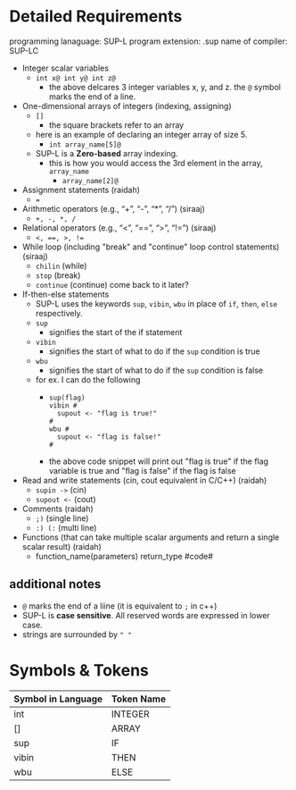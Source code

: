 # Detailed Requirements
programming lanaguage: SUP-L
program extension: .sup
name of compiler: SUP-LC

<!-- have code examples -->
- Integer scalar variables
  - `int x@ int y@ int z@`
    - the above delcares 3 integer variables x, y, and z. the `@` symbol marks the end of a line.
- One-dimensional arrays of integers (indexing, assigning)
  - `[]`
    - the square brackets refer to an array
  - here is an example of declaring an integer array of size 5.
    - `int array_name[5]@`
  - SUP-L is a **Zero-based** array indexing.
    - this is how you would access the 3rd element in the array, `array_name`
      - `array_name[2]@`
- Assignment statements (raidah)
  - `=`
- Arithmetic operators (e.g., “+”, “-”, “*”, “/”) (siraaj)
  - `+, -, *, /`
- Relational operators (e.g., “<”, “==”, “>”, “!=”) (siraaj)
  - `<, ==, >, !=`
- While loop (including "break" and "continue" loop control statements) (siraaj)
  - `chilin` (while)
  - `stop` (break)
  - `continue` (continue) come back to it later?
- If-then-else statements
  - SUP-L uses the keywords `sup`, `vibin`, `wbu` in place of `if`, `then`, `else` respectively.
  - `sup`
    - signifies the start of the if statement
  - `vibin`
    - signifies the start of what to do if the `sup` condition is true
  - `wbu`
    - signifies the start of what to do if the `sup` condition is false 
  - for ex. I can do the following
      - ```
        sup(flag)
        vibin #
          supout <- "flag is true!"
        #
        wbu #
          supout <- "flag is false!"
        #
        ```
      - the above code snippet will print out "flag is true" if the flag variable is true and "flag is false" if the flag is false
- Read and write statements (cin, cout equivalent in C/C++) (raidah)
  - `supin ->` (cin)
  - `supout <-` (cout)
- Comments (raidah)
  - `;)` (single line)
  - `:) (:` (multi line)
- Functions (that can take multiple scalar arguments and return a single scalar result) (raidah)
  - function_name(parameters) return_type #code#

## additional notes
- `@` marks the end of a liine (it is equivalent to `;` in c++)
- SUP-L is **case sensitive**. All reserved words are expressed in lower case.
- strings are surrounded by `" "`

# Symbols & Tokens
<!-- where do we find the token names?? do we include @? -->
| Symbol in Language | Token Name |
|--------------------|------------|
|int                 |INTEGER     |
|[]                  |ARRAY       |
|sup                 |IF          |
|vibin               |THEN        |
|wbu                 |ELSE        |
